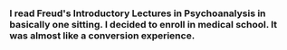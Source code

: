 ### I read Freud's Introductory Lectures in Psychoanalysis in basically one sitting. I decided to enroll in medical school. It was almost like a conversion experience.